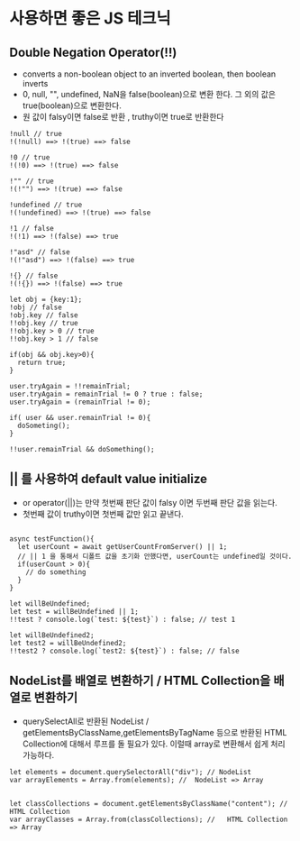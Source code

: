 # 사용하면 좋은 JS 테크닉

## Double Negation Operator(!!)
- converts a non-boolean object to an inverted boolean, then boolean inverts
- 0, null, "", undefined, NaN을 false(boolean)으로 변환 한다. 그 외의 값은 true(boolean)으로 변환한다.
- 원 값이 falsy이면 false로 반환 , truthy이면 true로 반환한다
```
!null // true
!(!null) ==> !(true) ==> false

!0 // true
!(!0) ==> !(true) ==> false

!"" // true
!(!"") ==> !(true) ==> false

!undefined // true
!(!undefined) ==> !(true) ==> false

!1 // false
!(!1) ==> !(false) ==> true

!"asd" // false
!(!"asd") ==> !(false) ==> true

!{} // false
!(!{}) ==> !(false) ==> true

let obj = {key:1};
!obj // false
!obj.key // false
!!obj.key // true
!!obj.key > 0 // true
!!obj.key > 1 // false

if(obj && obj.key>0){
  return true;
}
```

```
user.tryAgain = !!remainTrial;
user.tryAgain = remainTrial != 0 ? true : false;
user.tryAgain = (remainTrial != 0);
```

```
if( user && user.remainTrial != 0){
  doSometing();
}

!!user.remainTrial && doSomething();
```

## || 를 사용하여 default value initialize
- or operator(||)는 만약 첫번째 판단 값이 falsy 이면 두번째 판단 값을 읽는다.
- 첫번째 값이 truthy이면 첫번째 값만 읽고 끝낸다.
```

async testFunction(){
  let userCount = await getUserCountFromServer() || 1;
  // || 1 을 통해서 디폴트 값을 초기화 안했다면, userCount는 undefined일 것이다.
  if(userCount > 0){
    // do something
  }
}

let willBeUndefined;
let test = willBeUndefined || 1;
!!test ? console.log(`test: ${test}`) : false; // test 1

let willBeUndefined2;
let test2 = willBeUndefined2;
!!test2 ? console.log(`test2: ${test}`) : false; // false
```


## NodeList를 배열로 변환하기 / HTML Collection을 배열로 변환하기
- querySelectAll로 반환된 NodeList / getElementsByClassName,getElementsByTagName 등으로 반환된 HTML Collection에 대해서 루프를 돌 필요가 있다. 이럴때 array로 변환해서 쉽게 처리 가능하다.
```
let elements = document.querySelectorAll("div"); // NodeList
var arrayElements = Array.from(elements); //  NodeList => Array


let classCollections = document.getElementsByClassName("content"); // HTML Collection
var arrayClasses = Array.from(classCollections); //   HTML Collection => Array

```

